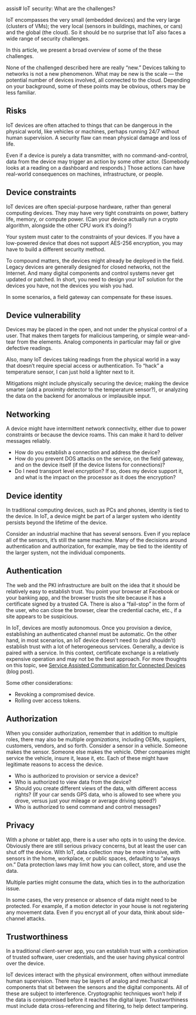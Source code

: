 assis# IoT security: What are the challenges?

IoT encompasses the very small (embedded devices) and the very large (clusters of VMs); the very local (sensors in buildings, machines, or cars) and the global (the cloud). So it should be no surprise that IoT also faces a wide range of security challenges.

In this article, we present a broad overview of some of the these challenges. 

None of the challenged described here are really “new.” Devices talking to networks is not a new phenomenon. What may be new is the scale &mdash; the potential number of devices involved, all connected to the cloud. Depending on your background, some of these points may be obvious, others may be less familiar.

## Risks

IoT devices are often attached to things that can be dangerous in the physical world, like vehicles or machines, perhaps running 24/7 without human supervision. A security flaw can mean physical damage and loss of life.

Even if a device is purely a data transmitter, with no command-and-control, data from the device may trigger an action by some other actor. (Somebody looks at a reading on a dashboard and responds.) Those actions can have real-world consequences on machines, infrastructure, or people.  

## Device constraints

IoT devices are often special-purpose hardware, rather than general computing devices. They may have very tight constraints on power, battery life, memory, or compute power. (Can your device actually run a crypto algorithm, alongside the other CPU work it’s doing?)

Your system must cater to the constraints of your devices. If you have a low-powered device that does not support AES-256 encryption, you may have to build a different security method.  

To compound matters, the devices might already be deployed in the field. Legacy devices are generally designed for closed networks, not the Internet. And many digital components and control systems never get updated or patched. In short, you need to design your IoT solution for the devices you have, not the devices you wish you had.

In some scenarios, a field gateway can compensate for these issues. 

## Device vulnerability

Devices may be placed in the open, and not under the physical control of a user. That makes them targets for malicious tampering, or simple wear-and-tear from the elements. Analog components in particular may fail or give defective readings. 

Also, many IoT devices taking readings from the physical world in a way that doesn’t require special access or authentication. To “hack” a temperature sensor, I can just hold a lighter next to it. 

Mitigations might include physically securing the device; making the device smarter (add a proximity detector to the temperature sensor?), or analyzing the data on the backend for anomalous or implausible input.

## Networking

A device might have intermittent network connectivity, either due to power constraints or because the device roams. This can make it hard to deliver messages reliably.
 
- How do you establish a connection and address the device?
- How do you prevent DOS attacks on the service, on the field gateway, and on the device itself (if the device listens for connections)?
- Do I need transport level encryption? If so, does my device support it, and what is the impact on the processor as it does the encryption?

## Device identity

In traditional computing devices, such as PCs and phones, identity is tied to the device. In IoT, a device might be part of a larger system who identity persists beyond the lifetime of the device.

Consider an industrial machine that has several sensors. Even if you replace all of the sensors, it’s still the same machine. Many of the decisions around authentication and authorization, for example, may be tied to the identity of the larger system, not the individual components. 

## Authentication 

The web and the PKI infrastructure are built on the idea that it should be relatively easy to establish trust. You point your browser at Facebook or your banking app, and the browser trusts the site because it has a certificate signed by a trusted CA. There is also a “fail-stop” in the form of the user, who can close the browser, clear the credential cache, etc., if a site appears to be suspicious.

In IoT, devices are mostly autonomous. Once you provision a device, establishing an authenticated channel must be automatic. On the other hand, in most scenarios, an IoT device doesn’t need to (and shouldn’t) establish trust with a lot of heterogeneous services. Generally, a device is paired with a service. In this context, certificate exchange is a relatively expensive operation and may not be the best approach. For more thoughts on this topic, see [Service Assisted Communication for Connected Devices](http://blogs.msdn.com/b/clemensv/archive/2014/02/10/service-assisted-communication-for-connected-devices.aspx) (blog post).

Some other considerations:

- Revoking a compromised device.
- Rolling over access tokens. 

## Authorization

When you consider authorization, remember that in addition to multiple roles, there may also be multiple *organizations*, including OEMs, suppliers, customers, vendors, and so forth. Consider a sensor in a vehicle. Someone makes the sensor. Someone else makes the vehicle. Other companies might service the vehicle, insure it, lease it, etc. Each of these might have legitimate reasons to access the device.

- Who is authorized to provision or service a device? 
- Who is authorized to view data from the device? 
- Should you create different views of the data, with different access rights? (If your car sends GPS data, who is allowed to see where you drove, versus just your mileage or average driving speed?)
- Who is authorized to send command and control messages?

## Privacy

With a phone or tablet app, there is a user who opts in to using the device. Obviously there are still serious privacy concerns, but at least the user can shut off the device. With IoT, data collection may be more intrusive, with sensors in the home, workplace, or public spaces, defaulting to “always on.” Data protection laws may limit how you can collect, store, and use the data. 

Multiple parties might consume the data, which ties in to the authorization issue. 

In some cases, the very presence or absence of data might need to be protected. For example, if a motion detector in your house is not registering any movement data. Even if you encrypt all of your data, think about side-channel attacks.

## Trustworthiness

In a traditional client-server app, you can establish trust with a combination of trusted software, user credentials, and the user having physical control over the device. 

IoT devices interact with the physical environment, often without immediate human supervision. There may be layers of analog and mechanical components that sit between the sensors and the digital components. All of these are subject to interference. Cryptographic techniques won’t help if the data is compromised before it reaches the digital layer. Trustworthiness must include data cross-referencing and filtering, to help detect tampering.


